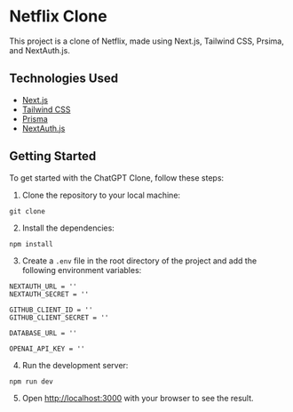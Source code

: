 # Netflix Clone

This project is a clone of Netflix, made using Next.js, Tailwind CSS, Prsima, and NextAuth.js. 

## Technologies Used
- [Next.js](https://nextjs.org/)
- [Tailwind CSS](https://tailwindcss.com/)
- [Prisma](https://www.prisma.io/)
- [NextAuth.js](https://next-auth.js.org/)


## Getting Started
To get started with the ChatGPT Clone, follow these steps:

1. Clone the repository to your local machine:
```
git clone
```

2. Install the dependencies:
```
npm install
```

3. Create a `.env` file in the root directory of the project and add the following environment variables:
```
NEXTAUTH_URL = ''
NEXTAUTH_SECRET = ''

GITHUB_CLIENT_ID = ''
GITHUB_CLIENT_SECRET = ''

DATABASE_URL = ''

OPENAI_API_KEY = ''
```


4. Run the development server:
```
npm run dev
```

5. Open [http://localhost:3000](http://localhost:3000) with your browser to see the result.


